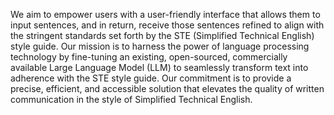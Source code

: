 We aim to empower users with a user-friendly interface that allows them to input sentences, and in return, receive those sentences refined to align with the stringent standards set forth by the STE (Simplified Technical English) style guide. Our mission is to harness the power of language processing technology by fine-tuning an existing, open-sourced, commercially available Large Language Model (LLM) to seamlessly transform text into adherence with the STE style guide. Our commitment is to provide a precise, efficient, and accessible solution that elevates the quality of written communication in the style of Simplified Technical English.


